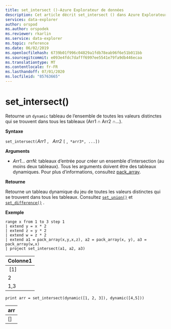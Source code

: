 ```yaml
---
title: set_intersect ()-Azure Explorateur de données
description: Cet article décrit set_intersect () dans Azure Explorateur de données.
services: data-explorer
author: orspod
ms.author: orspodek
ms.reviewer: rkarlin
ms.service: data-explorer
ms.topic: reference
ms.date: 06/02/2019
ms.openlocfilehash: 6739b01f996c04829a1fdb78eab96f6e51b011bb
ms.sourcegitcommit: e093e4fdc7dafff6997ee5541e79fa9db446ecaa
ms.translationtype: MT
ms.contentlocale: fr-FR
ms.lasthandoff: 07/01/2020
ms.locfileid: "85763665"
---
```

# <a name="set_intersect"></a>set_intersect()

Retourne un `dynamic` tableau de l’ensemble de toutes les valeurs distinctes qui se trouvent dans tous les tableaux (Arr1 ∩ Arr2 ∩...).

**Syntaxe**

`set_intersect(`*Arr1* `, ` *Arr2* `[` ,` *arr3*, ...])`

**Arguments**

* *Arr1... arrN*: tableaux d’entrée pour créer un ensemble d’intersection (au moins deux tableaux). Tous les arguments doivent être des tableaux dynamiques. Pour plus d’informations, consultez [pack_array](packarrayfunction.md). 

**Retourne**

Retourne un tableau dynamique du jeu de toutes les valeurs distinctes qui se trouvent dans tous les tableaux. Consultez [`set_union()`](setunionfunction.md) et [`set_difference()`](setdifferencefunction.md) .

**Exemple**

<!-- csl: https://help.kusto.windows.net:443/Samples -->
```kusto
range x from 1 to 3 step 1
| extend y = x * 2
| extend z = y * 2
| extend w = z * 2
| extend a1 = pack_array(x,y,x,z), a2 = pack_array(x, y), a3 = pack_array(w,x)
| project set_intersect(a1, a2, a3)
```

|Colonne1|
|---|
| [1]|
|2|
|1,3|

<!-- csl: https://help.kusto.windows.net:443/Samples -->
```kusto
print arr = set_intersect(dynamic([1, 2, 3]), dynamic([4,5]))
```

|arr|
|---|
|[]|
